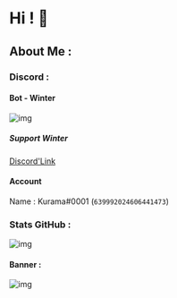 # Hi ! 👋

## About Me :

### Discord :

#### Bot - Winter
![img](https://cdn.discordapp.com/attachments/841316530771066900/920973431195988008/unknown.png)
##### Support Winter 
[Discord'Link](https://discord.gg/hsmD2Q3mjS)

#### Account 
Name : Kurama#0001 (`639992024606441473`)

### Stats GitHub :
![img](https://github-readme-stats.vercel.app/api?username=Kurama0001&show_icons=true&theme=gotham)

#### Banner :
![img](https://cdn.discordapp.com/banners/639992024606441473/14550b16d0baec76d44f29131a5630b2.png?size=4096)
